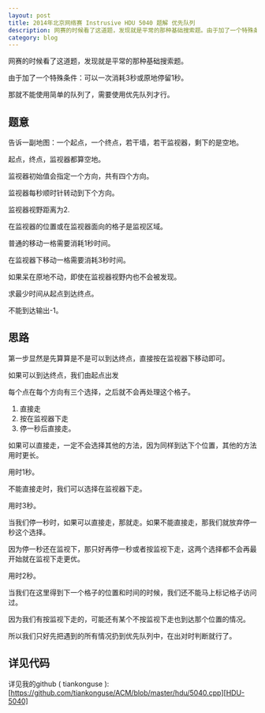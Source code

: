 ```yaml
---
layout: post
title: 2014年北京网络赛 Instrusive HDU 5040 题解 优先队列
description: 网赛的时候看了这道题，发现就是平常的那种基础搜索题。由于加了一个特殊条件：可以一次消耗3秒或原地停留1秒。那就不能使用简单的队列了，需要使用优先队列才行。
category: blog
---
```



网赛的时候看了这道题，发现就是平常的那种基础搜索题。


由于加了一个特殊条件：可以一次消耗3秒或原地停留1秒。


那就不能使用简单的队列了，需要使用优先队列才行。


## 题意

告诉一副地图：一个起点，一个终点，若干墙，若干监视器，剩下的是空地。


起点，终点，监视器都算空地。

监视器初始值会指定一个方向，共有四个方向。

监视器每秒顺时针转动到下个方向。

监视器视野距离为2.

在监视器的位置或在监视器面向的格子是监视区域。


普通的移动一格需要消耗1秒时间。

在监视器下移动一格需要消耗3秒时间。

如果呆在原地不动，即使在监视器视野内也不会被发现。


求最少时间从起点到达终点。

不能到达输出-1。


## 思路

第一步显然是先算算是不是可以到达终点，直接按在监视器下移动即可。

如果可以到达终点，我们由起点出发

每个点在每个方向有三个选择，之后就不会再处理这个格子。

1. 直接走
2. 按在监视器下走
3. 停一秒后直接走。


如果可以直接走，一定不会选择其他的方法，因为同样到达下个位置，其他的方法用时更长。

用时1秒。


不能直接走时，我们可以选择在监视器下走。

用时3秒。

当我们停一秒时，如果可以直接走，那就走。如果不能直接走，那我们就放弃停一秒这个选择。

因为停一秒还在监视下，那只好再停一秒或者按监视下走，这两个选择都不会再最开始就在监视下走更优。 

用时2秒。


当我们在这里得到下一个格子的位置和时间的时候，我们还不能马上标记格子访问过。

因为我们有按监视下走的，可能还有某个不按监视下走也到达那个位置的情况。



所以我们只好先把遇到的所有情况扔到优先队列中，在出对时判断就行了。


## 详见代码

详见我的github ( tiankonguse ):[https://github.com/tiankonguse/ACM/blob/master/hdu/5040.cpp][HDU-5040]



[HDU-5040]: https://github.com/tiankonguse/ACM/blob/master/hdu/5040.cpp
